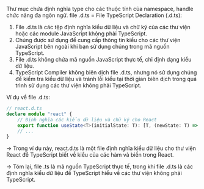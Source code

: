 Thư mục chứa định nghĩa type cho các thuộc tính của namespace, handle chức năng đa ngôn ngữ.
file .d.ts = File TypeScript Declaration (.d.ts):

1. File .d.ts là các tệp định nghĩa kiểu dữ liệu và chữ ký của các thư viện hoặc các module JavaScript không phải TypeScript.
2. Chúng được sử dụng để cung cấp thông tin kiểu cho các thư viện JavaScript bên ngoài khi bạn sử dụng chúng trong mã nguồn TypeScript.
3. File .d.ts không chứa mã nguồn JavaScript thực tế, chỉ định dạng kiểu dữ liệu.
4. TypeScript Compiler không biên dịch file .d.ts, nhưng nó sử dụng chúng để kiểm tra kiểu dữ liệu và tránh lỗi kiểu tại thời gian biên dịch trong quá trình sử dụng các thư viện không phải TypeScript.

Ví dụ về file .d.ts:

```ts
// react.d.ts
declare module "react" {
	// Định nghĩa các kiểu dữ liệu và chữ ký cho React
	export function useState<T>(initialState: T): [T, (newState: T) => void];
	// ...
}
```

-> Trong ví dụ này, react.d.ts là một file định nghĩa kiểu dữ liệu cho thư viện React để TypeScript biết về kiểu của các hàm và biến trong React.

-> Tóm lại, file .ts là mã nguồn TypeScript thực tế, trong khi file .d.ts là các định nghĩa kiểu dữ liệu để TypeScript hiểu về các thư viện không phải TypeScript.
